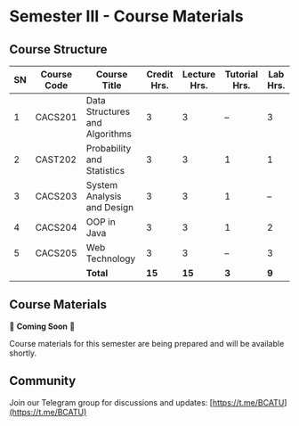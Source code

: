 # Semester III - Course Materials

## Course Structure

| SN | Course Code | Course Title | Credit Hrs. | Lecture Hrs. | Tutorial Hrs. | Lab Hrs. |
|----|------------|--------------|------------|-------------|--------------|----------|
| 1 | CACS201 | Data Structures and Algorithms | 3 | 3 | – | 3 |
| 2 | CAST202 | Probability and Statistics | 3 | 3 | 1 | 1 |
| 3 | CACS203 | System Analysis and Design | 3 | 3 | 1 | – |
| 4 | CACS204 | OOP in Java | 3 | 3 | 1 | 2 |
| 5 | CACS205 | Web Technology | 3 | 3 | – | 3 |
| | | **Total** | **15** | **15** | **3** | **9** |

## Course Materials

🚧 **Coming Soon** 🚧

Course materials for this semester are being prepared and will be available shortly.

## Community

Join our Telegram group for discussions and updates:
[https://t.me/BCATU](https://t.me/BCATU)
